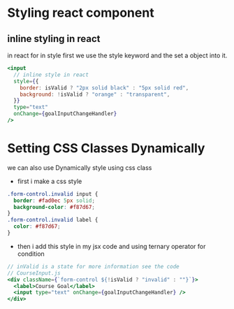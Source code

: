 # Styling react component

## inline styling in react

in react for in style first we use the style keyword and the set a object into it.

```jsx
<input
  // inline style in react
  style={{
    border: isValid ? "2px solid black" : "5px solid red",
    background: !isValid ? "orange" : "transparent",
  }}
  type="text"
  onChange={goalInputChangeHandler}
/>
```

# Setting CSS Classes Dynamically

we can also use Dynamically style using css class

- first i make a css style

```css
.form-control.invalid input {
  border: #fad0ec 5px solid;
  background-color: #f87d67;
}
.form-control.invalid label {
  color: #f87d67;
}
```

- then i add this style in my jsx code and using ternary operator for condition

```jsx
// inValid is a state for more information see the code
// CourseInput.js
<div className={`form-control ${!isValid ? "invalid" : ""}`}>
  <label>Course Goal</label>
  <input type="text" onChange={goalInputChangeHandler} />
</div>
```
